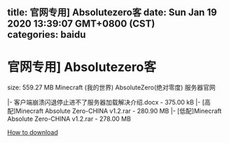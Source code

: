 
title: 官网专用] Absolutezero客
date: Sun Jan 19 2020 13:39:07 GMT+0800 (CST)    
categories: baidu
---

# 官网专用] Absolutezero客
size: 559.27 MB
 Minecraft (我的世界) AbsoluteZero(绝对零度) 服务器官网
 
|- 客户端崩溃闪退停止进不了服务器加载解决介绍.docx - 375.00 kB
|- [高配]Minecraft Absolute Zero-CHINA v1.2.rar - 280.90 MB
|- [低配]Minecraft Absolute Zero-CHINA v1.2.rar - 278.00 MB

[How to download](https://bpcam.bemobtrk.com/go/2ceec3aa-1ca2-46d6-b9ff-aaa5c184517c?jno=3418)